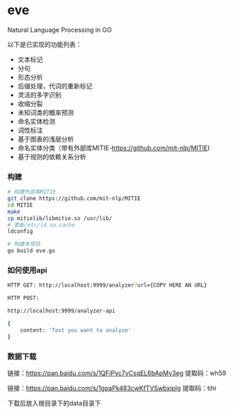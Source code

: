 # eve
Natural Language Processing in GO


以下是已实现的功能列表：

- 文本标记
- 分句
- 形态分析
- 后缀处理，代词的重新标记
- 灵活的多字识别
- 收缩分裂
- 未知词类的概率预测
- 命名实体检测
- 词性标注
- 基于图表的浅层分析
- 命名实体分类（带有外部库MITIE-https://github.com/mit-nlp/MITIE)
- 基于规则的依赖关系分析

### 构建
```sh
# 构建外部库MITIE
git clone https://github.com/mit-nlp/MITIE
cd MITIE
make
cp mitielib/libmitie.so /usr/lib/
# 更新/etc/ld.so.cache
ldconfig

# 构建本项目
go build eve.go
```


### 如何使用api
```sh
HTTP GET: http://localhost:9999/analyzer?url={COPY HERE AN URL}
```


```sh
HTTP POST:

http://localhost:9999/analyzer-api

{
    content: 'Text you want to analyze'
}
```

### 数据下载
链接：https://pan.baidu.com/s/1QFiPvc7vCsqEL6bApMy3eg 
提取码：wh59 



链接：https://pan.baidu.com/s/1gpaPk483cwKfTVSwbxipIg 
提取码：tihi 


下载后放入根目录下的data目录下